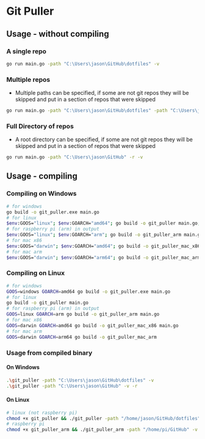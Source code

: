 # Git Puller

## Usage - without compiling

### A single repo

```bash
go run main.go -path "C:\Users\jason\GitHub\dotfiles" -v
```

### Multiple repos

- Multiple paths can be specified, if some are not git repos they will be skipped and put in a section of repos that were skipped

```bash
go run main.go -path "C:\Users\jason\GitHub\dotfiles" -path "C:\Users\jason\GitHub\Data_Tool_Pack_Py" -path "C:\Users\jason\GitHub\Archived_Projects" -path "C:\Users\jason\GitHub\personal_credentials" -v
```

### Full Directory of repos

- A root directory can be specified, if some are not git repos they will be skipped and put in a section of repos that were skipped

```bash
go run main.go -path "C:\Users\jason\GitHub" -r -v
```

## Usage - compiling

### Compiling on Windows

```bash
# for windows
go build -o git_puller.exe main.go
# for linux
$env:GOOS="linux"; $env:GOARCH="amd64"; go build -o git_puller main.go; Remove-Item Env:GOOS, Env:GOARCH
# for raspberry pi (arm) in output
$env:GOOS="linux"; $env:GOARCH="arm"; go build -o git_puller_arm main.go; Remove-Item Env:GOOS, Env:GOARCH
# for mac x86
$env:GOOS="darwin"; $env:GOARCH="amd64"; go build -o git_puller_mac_x86 main.go; Remove-Item Env:GOOS, Env:GOARCH
# for mac arm
$env:GOOS="darwin"; $env:GOARCH="arm64"; go build -o git_puller_mac_arm main.go; Remove-Item Env:GOOS, Env:GOARCH
```

### Compiling on Linux

```bash
# for windows
GOOS=windows GOARCH=amd64 go build -o git_puller.exe main.go
# for linux
go build -o git_puller main.go
# for raspberry pi (arm) in output
GOOS=linux GOARCH=arm go build -o git_puller_arm main.go
# for mac x86
GOOS=darwin GOARCH=amd64 go build -o git_puller_mac_x86 main.go
# for mac arm
GOOS=darwin GOARCH=arm64 go build -o git_puller_mac_arm
```

### Usage from compiled binary

#### On Windows

```bash
.\git_puller -path "C:\Users\jason\GitHub\dotfiles" -v
.\git_puller -path "C:\Users\jason\GitHub" -v -r
```

#### On Linux

```bash
# linux (not raspberry pi)
chmod +x git_puller && ./git_puller -path "/home/jason/GitHub/dotfiles" -v
# raspberry pi
chmod +x git_puller_arm && ./git_puller_arm -path "/home/pi/GitHub" -v -r
```
